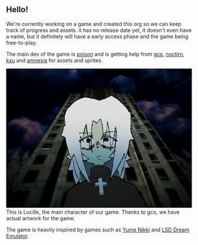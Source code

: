 ## Hello!

We're currently working on a game and created this org so we can keep track of progress and assets. 
it has no release date yet, it doesn't even have a name, but it definitely will have a early access phase and the game being free-to-play.

The main dev of the game is [poison](https://github.com/2x10) and is getting help from [gco](https://github.com/gcoX3-boop), [noctirn](https://www.instagram.com/schoreae/), [kxu](https://www.instagram.com/xo.kxu/) and [amnesia](https://github.com/cherrynervosa) for assets and sprites.

![lucille, the main character](https://raw.githubusercontent.com/Offhead-Games/.github/refs/heads/main/lucille.gif)
This is Lucille, the main character of our game. Thanks to gco, we have actual artwork for the game. 

The game is heavily inspired by games such as [Yume Nikki](https://github.com/ynoproject/) and [LSD Dream Emulator](https://lsdrevamped.net/).
